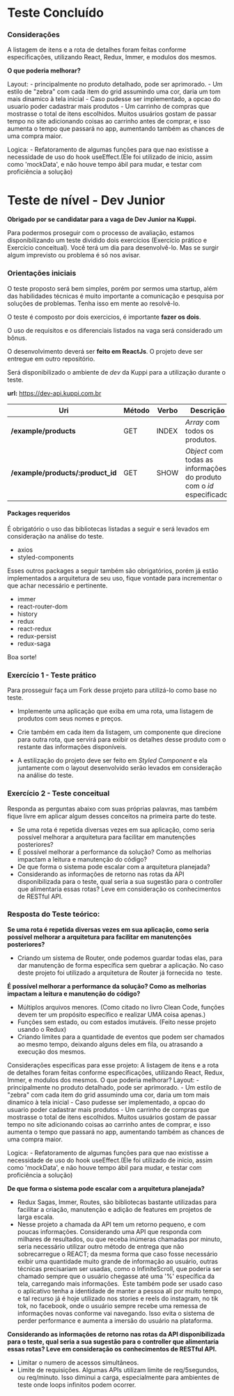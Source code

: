 # Teste Concluído

### Considerações

A listagem de itens e a rota de detalhes foram feitas conforme especificações, utilizando React, Redux, Immer, e modulos dos mesmos.

**O que poderia melhorar?**

Layout:
    - principalmente no produto detalhado, pode ser aprimorado.
    - Um estilo de "zebra" com cada item do grid assumindo uma cor, daria um tom mais dinamico à tela inicial
    - Caso pudesse ser implementado, a opcao do usuario poder cadastrar mais produtos
    - Um carrinho de compras que mostrasse o total de itens escolhidos. Muitos usuários gostam de passar tempo no site adicionando coisas ao carrinho antes de comprar, e isso
        aumenta o tempo que passará no app, aumentando também as chances de uma compra maior.
    
Logica:
    - Refatoramento de algumas funções para que nao existisse a necessidade de uso do hook useEffect.(Ele foi utilizado de inicio, assim como 'mockData', e não houve tempo ábil
        para mudar, e testar com proficiência a solução)
    



# Teste de nível - Dev Junior

**Obrigado por se candidatar para a vaga de Dev Junior na Kuppi.**

Para podermos proseguir com o processo de avaliação, estamos disponibilizando um teste dividido dois exercícios (Exercício prático e Exercício conceitual). Você terá um dia para desenvolvê-lo. Mas se surgir algum imprevisto ou problema é só nos avisar.

### **Orientações iniciais**

O teste proposto será bem simples, porém por sermos uma startup, além das habilidades técnicas é muito importante a comunicação e pesquisa por soluções de problemas. Tenha isso em mente ao resolvê-lo. 

O teste é composto por dois exercicios, é importante **fazer os dois**. 

O uso de requisitos e os diferenciais listados na vaga será considerado um bônus.

O desenvolvimento deverá ser **feito em ReactJs**. O projeto deve ser entregue em outro repositório.

Será disponibilizado o ambiente de *dev* da Kuppi para a utilização durante o teste.

**url:** https://dev-api.kuppi.com.br

| Uri | Método | Verbo | Descrição
|---|---|---|---|
| **/example/products**  | GET | INDEX | *Array* com todos os produtos.
| **/example/products/:product_id**  | GET | SHOW | *Object* com todas as informações do produto com o *id* especificado.

#### **Packages requeridos**

É obrigatório o uso das bibliotecas listadas a seguir e será levados em consideração na análise do teste.

- axios
- styled-components

Esses outros packages a seguir também são obrigatórios, porém já estão implementados a arquitetura de seu uso, fique vontade para incrementar o que achar necessário e pertinente. 

- immer
- react-router-dom
- history
- redux
- react-redux
- redux-persist
- redux-saga

Boa sorte!

### **Exercício 1 - Teste prático**

Para prosseguir faça um Fork desse projeto para utilizá-lo como base no teste.

- Implemente uma aplicação que exiba em uma rota, uma listagem de produtos com seus nomes e preços.

- Crie também em cada item da listagem, um componente que direcione para outra rota, que servirá para exibir os detalhes desse produto com o restante das informações disponíveis.

- A estilização do projeto deve ser feito em *Styled Component* e ela juntamente com o layout desenvolvido serão levados em consideração na análise do teste.

### **Exercício 2 - Teste conceitual**

Responda as perguntas abaixo com suas próprias palavras, mas também fique livre em aplicar algum desses conceitos na primeira parte do teste.

- Se uma rota é repetida diversas vezes em sua aplicação, como seria possível melhorar a arquitetura para facilitar em manutenções posteriores?
- É possível melhorar a performance da solução? Como as melhorias impactam a leitura e manutenção do código?
- De que forma o sistema pode escalar com a arquitetura planejada?
- Considerando as informações de retorno nas rotas da API disponibilizada para o teste, qual seria a sua sugestão para o controller que alimentaria essas rotas? Leve em consideração os conhecimentos de RESTful API.



### Resposta do Teste teórico:

**Se uma rota é repetida diversas vezes em sua aplicação, como seria possível melhorar a arquitetura para facilitar em manutenções posteriores?**
- Criando um sistema de Router, onde podemos guardar todas elas, para dar manutenção de forma específica sem quebrar a aplicação. No caso deste projeto foi utilizado a arquitetura de Router já fornecida no  teste.

**É possível melhorar a performance da solução? Como as melhorias impactam a leitura e manutenção do código?**
- Múltiplos arquivos menores. (Como citado no livro Clean Code, funções devem ter um propósito específico e realizar UMA coisa apenas.)
- Funções sem estado, ou com estados imutáveis. (Feito nesse projeto usando o Redux)
- Criando limites para a quantidade de eventos que podem ser chamados ao mesmo tempo, deixando alguns deles em fila, ou atrasando a execução dos mesmos.

Considerações especificas para esse projeto:
A listagem de itens e a rota de detalhes foram feitas conforme especificações, utilizando React, Redux, Immer, e modulos dos mesmos.
O que poderia melhorar?
Layout:
    - principalmente no produto detalhado, pode ser aprimorado.
    - Um estilo de "zebra" com cada item do grid assumindo uma cor, daria um tom mais dinamico à tela inicial
    - Caso pudesse ser implementado, a opcao do usuario poder cadastrar mais produtos
    - Um carrinho de compras que mostrasse o total de itens escolhidos. Muitos usuários gostam de passar tempo no site adicionando coisas ao carrinho antes de comprar, e isso
        aumenta o tempo que passará no app, aumentando também as chances de uma compra maior.
    
Logica:
    - Refatoramento de algumas funções para que nao existisse a necessidade de uso do hook useEffect.(Ele foi utilizado de inicio, assim como 'mockData', e não houve tempo ábil
        para mudar, e testar com proficiência a solução)


**De que forma o sistema pode escalar com a arquitetura planejada?**
- Redux Sagas, Immer, Routes, são bibliotecas bastante utilizadas para facilitar a criação, manutenção e adição de features em projetos de larga escala.
- Nesse projeto a chamada da API tem um retorno pequeno, e com poucas informações. Considerando uma API que responda com milhares de resultados, ou que receba inúmeras chamadas por minuto, seria necessário utilizar outro método de entrega que não sobrecarregue o REACT; da mesma forma que caso fosse necessário exibir uma quantidade muito grande de informação ao usuário, outras técnicas precisariam ser usadas, como o InfiniteScroll, que poderia ser chamado sempre que o usuário chegasse até uma '%' específica da tela, carregando mais informações.  Este também pode ser usado caso o aplicativo tenha a identidade de manter a pessoa ali por muito tempo, e tal recurso já é hoje utilizado nos stories e reels do instagram, no tik tok, no facebook, onde o usuário sempre recebe uma remessa de informações novas conforme vai navegando. Isso evita o sistema de perder performance e aumenta a imersão do usuário na plataforma.


**Considerando as informações de retorno nas rotas da API disponibilizada para o teste, qual seria a sua sugestão para o controller que alimentaria essas rotas? Leve em consideração os conhecimentos de RESTful API.**
- Limitar o numero de acessos simultâneos.
- Limite de requisições. Algumas APIs utilizam limite de req/5segundos, ou req/minuto. Isso diminui a carga, especialmente para ambientes de teste onde loops infinitos podem ocorrer.

